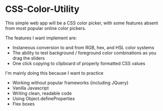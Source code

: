 CSS-Color-Utility
=================

This simple web app will be a CSS color picker, with some features absent from most popular online color pickers.

The features I want implement are:
- Instaneous conversion to and from RGB, hex, and HSL color systems
- The ability to test background / foreground color combinations as you drag the sliders
- One click copying to clipboard of properly formatted CSS values

I'm mainly doing this because I want to practice
- Working without popular frameworks (including JQuery)
- Vanilla Javascript
- Writing clean, readable code
- Using Object.defineProperties
- Flex boxes
